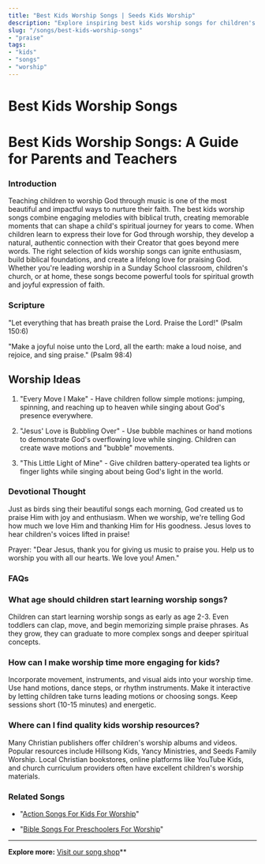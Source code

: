 ```yaml
---
title: "Best Kids Worship Songs | Seeds Kids Worship"
description: "Explore inspiring best kids worship songs for children's worship and faith development. Biblical music resources for families and ministry."
slug: "/songs/best-kids-worship-songs"
- "praise"
tags:
- "kids"
- "songs"
- "worship"
---
```


# Best Kids Worship Songs

# Best Kids Worship Songs: A Guide for Parents and Teachers

### Introduction
Teaching children to worship God through music is one of the most beautiful and impactful ways to nurture their faith. The best kids worship songs combine engaging melodies with biblical truth, creating memorable moments that can shape a child's spiritual journey for years to come. When children learn to express their love for God through worship, they develop a natural, authentic connection with their Creator that goes beyond mere words. The right selection of kids worship songs can ignite enthusiasm, build biblical foundations, and create a lifelong love for praising God. Whether you're leading worship in a Sunday School classroom, children's church, or at home, these songs become powerful tools for spiritual growth and joyful expression of faith.

### Scripture
"Let everything that has breath praise the Lord. Praise the Lord!" (Psalm 150:6)

"Make a joyful noise unto the Lord, all the earth: make a loud noise, and rejoice, and sing praise." (Psalm 98:4)

## Worship Ideas
1. "Every Move I Make" - Have children follow simple motions: jumping, spinning, and reaching up to heaven while singing about God's presence everywhere.

2. "Jesus' Love is Bubbling Over" - Use bubble machines or hand motions to demonstrate God's overflowing love while singing. Children can create wave motions and "bubble" movements.

3. "This Little Light of Mine" - Give children battery-operated tea lights or finger lights while singing about being God's light in the world.

### Devotional Thought
Just as birds sing their beautiful songs each morning, God created us to praise Him with joy and enthusiasm. When we worship, we're telling God how much we love Him and thanking Him for His goodness. Jesus loves to hear children's voices lifted in praise!

Prayer: "Dear Jesus, thank you for giving us music to praise you. Help us to worship you with all our hearts. We love you! Amen."

### FAQs

### What age should children start learning worship songs?
Children can start learning worship songs as early as age 2-3. Even toddlers can clap, move, and begin memorizing simple praise phrases. As they grow, they can graduate to more complex songs and deeper spiritual concepts.

### How can I make worship time more engaging for kids?
Incorporate movement, instruments, and visual aids into your worship time. Use hand motions, dance steps, or rhythm instruments. Make it interactive by letting children take turns leading motions or choosing songs. Keep sessions short (10-15 minutes) and energetic.

### Where can I find quality kids worship resources?
Many Christian publishers offer children's worship albums and videos. Popular resources include Hillsong Kids, Yancy Ministries, and Seeds Family Worship. Local Christian bookstores, online platforms like YouTube Kids, and church curriculum providers often have excellent children's worship materials.

### Related Songs

- "[Action Songs For Kids For Worship](/songs/action-songs-for-kids-for-worship/)"

- "[Bible Songs For Preschoolers For Worship](/songs/bible-songs-for-preschoolers-for-worship/)"

---

**Explore more:** [Visit our song shop](https://seedskidsworship.com/shop)**

<!-- Schema Markup -->
<script type="application/ld+json">
{
  "@context": "https://schema.org",
  "@type": "MusicRecording",
  "name": "Best Kids Worship Songs",
  "byArtist": {
    "@type": "MusicGroup",
    "name": "Seeds Kids Worship"
  },
  "isFamilyFriendly": true,
  "url": "https://seedskidsworship.com/songs/best-kids-worship-songs/"
}
</script>